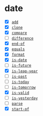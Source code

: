 # date

- [x] [`add`](./add)
- [x] [`clone`](./clone)
- [x] [`compare`](./compare)
- [ ] [`difference`](./difference)
- [x] [`end-of`](./end-of)
- [x] [`equals`](./equals)
- [x] [`format`](./format)
- [x] [`is-date`](./is-date)
- [ ] [`is-future`](./is-future)
- [x] [`is-leap-year`](./is-leap-year)
- [ ] [`is-past`](./is-past)
- [ ] [`is-today`](./is-today)
- [ ] [`is-tomorrow`](./is-tomorrow)
- [x] [`is-valid`](./is-valid)
- [ ] [`is-yesterday`](./is-yesterday)
- [ ] [`parse`](./parse)
- [x] [`start-of`](./start-of)
